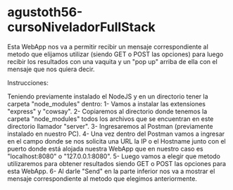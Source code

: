 # agustoth56-cursoNiveladorFullStack
Esta WebApp nos va a permitir recibir un mensaje correspondiente al metodo que elijamos utilizar (siendo GET o POST las opciones) para luego recibir los resultados con una vaquita y un "pop up" arriba de ella con el mensaje que nos quiera decir.

Instrucciones:

Teniendo previamente instalado el NodeJS y en un directorio tener la carpeta "node_modules" dentro:
1- Vamos a instalar las extensiones "express" y "cowsay".
2- Copiaremos al directorio donde tenemos la carpeta "node_modules" todos los archivos que se encuentran en este directorio llamador "server".
3- Ingresaremos al Postman (previamente instalado en nuestro PC).
4- Una vez dentro del Postman vamos a ingresar en el campo donde se nos solicita una URL la IP o el Hostname junto con el puerto donde está alojada nuestra WebApp que en nuestro caso es "localhost:8080" o "127.0.0.1:8080".
5- Luego vamos a elegir que metodo utilizaremos para obtener resultados siendo GET o POST las opciones para esta WebApp.
6- Al darle "Send" en la parte inferior nos va a mostrar el mensaje correspondiente al metodo que elegimos anteriormente.

